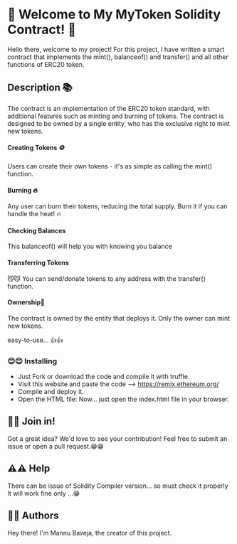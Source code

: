 # 🎉 Welcome to My MyToken Solidity Contract! 🎉

Hello there, welcome to my project! For this project, I have written a smart contract that implements the mint(), balanceof() and transfer() and all other functions of ERC20 token.


## Description 📚

The contract is an implementation of the ERC20 token standard, with additional features such as minting and burning of tokens. The contract is designed to be owned by a single entity, who has the exclusive right to mint new tokens. 



#### Creating Tokens 🪙
Users can create their own tokens - it's as simple as calling the mint() function.

#### Burning 🔥

Any user can burn their tokens, reducing the total supply. Burn it if you can handle the heat! 🔥


#### Checking Balances
This balanceof() will help you with knowing you balance


#### Transferring Tokens

😼😼 You can send/donate tokens to any address with the transfer() function.

#### Ownership👑

The contract is owned by the entity that deploys it. Only the owner can mint new tokens.

easy-to-use... 👍👍

### 😊😊 Installing 

* Just Fork or download the code and compile it with truffle.
* Visit this website and paste the code --> https://remix.ethereum.org/
* Compile and deploy it.
* Open the HTML file: Now... just open the index.html file in your browser.


## 👋👋 Join in!
Got a great idea? We'd love to see your contribution! Feel free to submit an issue or open a pull request.😁😁

## ⚠️⚠️ Help

There can be issue of Solidity Compiler version... so must check it properly It will work fine only ...😁



## 👤👤 Authors

Hey there! I'm Mannu Baveja, the creator of this project.

